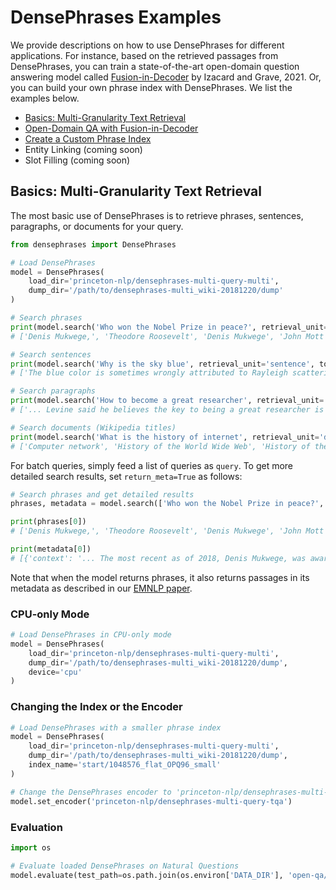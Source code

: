 # DensePhrases Examples

We provide descriptions on how to use DensePhrases for different applications.
For instance, based on the retrieved passages from DensePhrases, you can train a state-of-the-art open-domain question answering model called [Fusion-in-Decoder](https://arxiv.org/abs/2007.01282) by Izacard and Grave, 2021.
Or, you can build your own phrase index with DensePhrases.
We list the examples below.

* [Basics: Multi-Granularity Text Retrieval](#basics-multi-granularity-text-retrieval)
* [Open-Domain QA with Fusion-in-Decoder](https://github.com/princeton-nlp/DensePhrases/tree/main/examples/fusion-in-decoder)
* [Create a Custom Phrase Index](https://github.com/princeton-nlp/DensePhrases/tree/main/examples/create-custom-index)
* Entity Linking (coming soon)
* Slot Filling (coming soon)

## Basics: Multi-Granularity Text Retrieval
The most basic use of DensePhrases is to retrieve phrases, sentences, paragraphs, or documents for your query.
```python
from densephrases import DensePhrases

# Load DensePhrases
model = DensePhrases(
    load_dir='princeton-nlp/densephrases-multi-query-multi',
    dump_dir='/path/to/densephrases-multi_wiki-20181220/dump'
)

# Search phrases
print(model.search('Who won the Nobel Prize in peace?', retrieval_unit='phrase', top_k=5))
# ['Denis Mukwege,', 'Theodore Roosevelt', 'Denis Mukwege', 'John Mott', 'Mother Teresa']

# Search sentences
print(model.search('Why is the sky blue', retrieval_unit='sentence', top_k=1))
# ['The blue color is sometimes wrongly attributed to Rayleigh scattering, which is responsible for the color of the sky.']

# Search paragraphs
print(model.search('How to become a great researcher', retrieval_unit='paragraph', top_k=1))
# ['... Levine said he believes the key to being a great researcher is having passion for research in and working on questions that the researcher is truly curious about. He said: "Have patience, persistence and enthusiasm and you’ll be fine."']

# Search documents (Wikipedia titles)
print(model.search('What is the history of internet', retrieval_unit='document', top_k=3))
# ['Computer network', 'History of the World Wide Web', 'History of the Internet']
```

For batch queries, simply feed a list of queries as ``query``.
To get more detailed search results, set ``return_meta=True`` as follows:
```python
# Search phrases and get detailed results
phrases, metadata = model.search(['Who won the Nobel Prize in peace?', 'Name products of Apple.'], retrieval_unit='phrase', return_meta=True)

print(phrases[0])
# ['Denis Mukwege,', 'Theodore Roosevelt', 'Denis Mukwege', 'John Mott', 'Muhammad Yunus', ...]

print(metadata[0])
# [{'context': '... The most recent as of 2018, Denis Mukwege, was awarded his Peace Prize in 2018. ...', 'title': ['List of black Nobel laureates'], 'doc_idx': 5433697, 'start_pos': 558, 'end_pos': 572, 'start_idx': 15, 'end_idx': 16, 'score': 99.670166015625, ..., 'answer': 'Denis Mukwege,'}, ...] 
```
Note that when the model returns phrases, it also returns passages in its metadata as described in our [EMNLP paper](https://arxiv.org/abs/2109.08133).<br>

### CPU-only Mode
```python
# Load DensePhrases in CPU-only mode
model = DensePhrases(
    load_dir='princeton-nlp/densephrases-multi-query-multi',
    dump_dir='/path/to/densephrases-multi_wiki-20181220/dump',
    device='cpu'
)
```

### Changing the Index or the Encoder
```python
# Load DensePhrases with a smaller phrase index
model = DensePhrases(
    load_dir='princeton-nlp/densephrases-multi-query-multi',
    dump_dir='/path/to/densephrases-multi_wiki-20181220/dump',
    index_name='start/1048576_flat_OPQ96_small'
)

# Change the DensePhrases encoder to 'princeton-nlp/densephrases-multi-query-tqa' (trained on TriviaQA)
model.set_encoder('princeton-nlp/densephrases-multi-query-tqa')
```

### Evaluation
```python
import os

# Evaluate loaded DensePhrases on Natural Questions
model.evaluate(test_path=os.path.join(os.environ['DATA_DIR'], 'open-qa/nq-open/test_preprocessed.json'))
```
